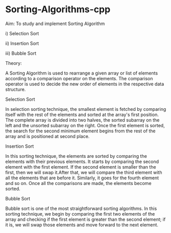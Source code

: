# Sorting-Algorithms-cpp
Aim: To study and implement Sorting Algorithm

i) Selection Sort

ii) Insertion Sort

iii) Bubble Sort

Theory:

A Sorting Algorithm is used to rearrange a given array or list of elements according to a comparison operator on the elements. The comparison operator is used to decide the new order of elements in the respective data structure.

Selection Sort

In selection sorting technique, the smallest element is fetched by comparing itself with the rest of the elements and sorted at the array's first position. The complete array is divided into two halves, the sorted subarray on the left and the unsorted subarray on the right. Once the first element is sorted, the search for the second minimum element begins from the rest of the array and is positioned at second place.

Insertion Sort

In this sorting technique, the elements are sorted by comparing the elements with their previous elements. It starts by comparing the second element with the first element. If the second element is smaller than the first, then we will swap it.After that, we will compare the third element with all the elements that are before it. Similarly, it goes for the fourth element and so on. Once all the comparisons are made, the elements become sorted.

Bubble Sort

Bubble sort is one of the most straightforward sorting algorithms. In this sorting technique, we begin by comparing the first two elements of the array and checking if the first element is greater than the second element; if it is, we will swap those elements and move forward to the next element.



